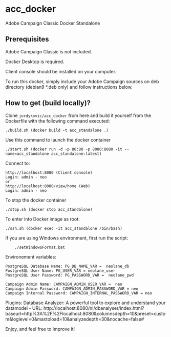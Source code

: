 # acc_docker
Adobe Campaign Classic Docker Standalone

## Prerequisites
Adobe Campaign Classic is not included. 

Docker Desktop is required.

Client console should be installed on your computer. 

To run this docker, simply include your Adobe Campaign sources on deb directory (debian9 *.deb only) and follow instructions below. 

## How to get (build locally)?
Clone `jordykovic/acc_docker` from here and build it yourself from the Dockerfile with the
following command executed:


	./build.sh (docker build -t acc_standalone .)

Use this command to launch the docker container

	./start.sh (docker run -d -p 80:80 -p 8080:8080 -it --name=acc_standalone acc_standalone:latest)

Connect to:

	http://localhost:8080 (Client console)
	Login: admin - neo
	or
	http://localhost:8080/view/home (Web)
	Login: admin - neo
	
To stop the docker container

	./stop.sh (docker stop acc_standalone)

To enter into Docker image as root:
	
	./ssh.sh (docker exec -it acc_standalone /bin/bash)

If you are using Windows environment, first run the script:

        ./setWindowsFormat.bat

Environement variables:
	
	PostgreSQL Database Name: PG_DB_NAME_VAR =  neolane_db
	PostgreSQL User Name: PG_USER_VAR = neolane_user 
	PostgreSQL User Password: PG_PASSWORD_VAR =  neolane_pwd 
	
	Campaign Admin Name: CAMPAIGN_ADMIN_USER_VAR =  neo
	Campaign Admin Password: CAMPAIGN_ADMIN_PASSWORD_VAR = neo 
	Campaign Internal Password: CAMPAIGN_INTERNAL_PASSWORD_VAR = neo

Plugins:
Database Analyzer: A powerful tool to explore and understand your datamodel
	- URL: http://localhost:8080/nl/dbanalyser/index.html?baseurl=http%3A%2F%2Flocalhost:8080&columnsdepth=10&preset=custom&loglevel=0&maxtoload=10&analyzedepth=30&nocache=false#

Enjoy, and feel free to improve it! 
